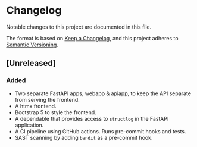 # Changelog

Notable changes to this project are documented in this file.

The format is based on [Keep a Changelog](https://keepachangelog.com/en/1.0.0/),
and this project adheres to [Semantic Versioning](https://semver.org/spec/v2.0.0.html).

## [Unreleased]

### Added

- Two separate FastAPI apps, webapp & apiapp, to keep the API separate from serving the frontend.
- A htmx frontend.
- Bootstrap 5 to style the frontend.
- A dependable that provides access to `structlog` in the FastAPI application.
- A CI pipeline using GitHub actions. Runs pre-commit hooks and tests.
- SAST scanning by adding `bandit` as a pre-commit hook.
